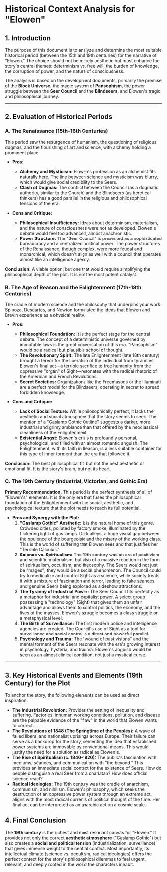 # Historical Context Analysis for "Elowen"

## 1. Introduction

The purpose of this document is to analyze and determine the most suitable historical period (between the 15th and 19th centuries) for the narrative of "Elowen." The choice should not be merely aesthetic but must enhance the story's central themes: determinism vs. free will, the burden of knowledge, the corruption of power, and the nature of consciousness.

The analysis is based on the development documents, primarily the premise of the **Block Universe**, the magic system of **Pansophism**, the power struggle between the **Seer Council** and the **Blindseers**, and Elowen's tragic and philosophical journey.

---

## 2. Evaluation of Historical Periods

### A. The Renaissance (15th-16th Centuries)

This period saw the resurgence of humanism, the questioning of religious dogmas, and the flourishing of art and science, with alchemy holding a prominent place.

*   **Pros:**
    *   **Alchemy and Mysticism:** Elowen's profession as an alchemist fits naturally here. The line between science and mysticism was blurry, which would give social credibility to the Seers.
    *   **Clash of Dogmas:** The conflict between the Council (as a dogmatic authority, similar to the Church) and the Blindseers (as heretical thinkers) has a good parallel in the religious and philosophical tensions of the era.

*   **Cons and Critique:**
    *   **Philosophical Insufficiency:** Ideas about determinism, materialism, and the nature of consciousness were not as developed. Elowen's debate would feel too advanced, almost anachronistic.
    *   **Power Structure:** The "Seer Council" is presented as a sophisticated bureaucracy and a centralized political power. The power structures of the Renaissance, though complex, were more feudal and monarchical, which doesn't align as well with a council that operates almost like an intelligence agency.

**Conclusion:** A viable option, but one that would require simplifying the philosophical depth of the plot. It is not the most potent catalyst.

### B. The Age of Reason and the Enlightenment (17th-18th Centuries)

The cradle of modern science and the philosophy that underpins your work. Spinoza, Descartes, and Newton formulated the ideas that Elowen and Brevin experience as a physical reality.

*   **Pros:**
    *   **Philosophical Foundation:** It is the perfect stage for the central debate. The concept of a deterministic universe governed by immutable laws is the great conversation of this era. "Pansophism" would be a radical but plausible school of thought.
    *   **The Revolutionary Spirit:** The late Enlightenment (late 18th century) brought a fervor for the liberation of the individual from tyrannies. Elowen's final act—a terrible sacrifice to free humanity from the oppressive "organ" of Sight—resonates with the radical rhetoric of the American and French Revolutions.
    *   **Secret Societies:** Organizations like the Freemasons or the Illuminati are a perfect model for the Blindseers, operating in secret to spread forbidden knowledge.

*   **Cons and Critique:**
    *   **Lack of Social Texture:** While philosophically perfect, it lacks the aesthetic and social atmosphere that the story seems to seek. The mention of a "Gaslamp Gothic Outline" suggests a darker, more industrial and grimy ambiance than that offered by the neoclassical cleanliness of the Enlightenment.
    *   **Existential Angst:** Elowen's crisis is profoundly personal, psychological, and filled with an almost romantic anguish. The Enlightenment, with its faith in Reason, is a less suitable container for this type of inner torment than the era that followed it.

**Conclusion:** The best philosophical fit, but not the best aesthetic or emotional fit. It is the story's brain, but not its heart.

### C. The 19th Century (Industrial, Victorian, and Gothic Era)

**Primary Recommendation.** This period is the perfect synthesis of all of "Elowen's" elements. It is the only era that fuses the philosophical foundation of the Enlightenment with the social, aesthetic, and psychological texture that the plot needs to reach its full potential.

*   **Pros and Synergy with the Plot:**
    1.  **"Gaslamp Gothic" Aesthetic:** It is the natural home of this genre. Crowded cities, polluted by factory smoke, illuminated by the flickering light of gas lamps. Dark alleys, a huge visual gap between the opulence of the bourgeoisie and the misery of the working class. This is the world of suffering that Elowen sees and that justifies her "Terrible Calculus."
    2.  **Science vs. Spiritualism:** The 19th century was an era of positivism and scientific materialism, but also of a massive reaction in the form of spiritualism, occultism, and theosophy. The Seers would not just be "mages"; they would be a social phenomenon. The Council could try to medicalize and control Sight as a science, while society treats it with a mixture of fascination and terror, leading to fake séances and genuine Seers being exploited as sideshow attractions.
    3.  **The Tyranny of Industrial Power:** The Seer Council fits perfectly as a metaphor for industrial and capitalist power. A select group possessing a "technology" (Sight) that gives them an unfair advantage and allows them to control politics, the economy, and the lives of the masses. Elowen's struggle becomes a class struggle on a metaphysical level.
    4.  **The Birth of Surveillance:** The first modern police and intelligence agencies are created. The Council's use of Sight as a tool for surveillance and social control is a direct and powerful parallel.
    5.  **Psychology and Trauma:** The "wound of past visions" and the mental torment of the Seers resonate with the era's growing interest in psychology, hysteria, and trauma. Elowen's anguish would be seen as an almost clinical condition, not just a mystical curse.

---

## 3. Key Historical Events and Elements (19th Century) for the Plot

To anchor the story, the following elements can be used as direct inspiration:

*   **The Industrial Revolution:** Provides the setting of inequality and suffering. Factories, inhuman working conditions, pollution, and disease are the palpable evidence of the "flaw" in the world that Elowen wants to correct.
*   **The Revolutions of 1848 (The Springtime of the Peoples):** A wave of failed liberal and nationalist uprisings across Europe. Their failure can serve as a backdrop for the story, cementing the idea that established power systems are immovable by conventional means. This would justify the need for a solution as radical as Elowen's.
*   **The Rise of Spiritualism (c. 1840-1920):** The public's fascination with mediums, séances, and communication with "the beyond." This provides an immediate social context for the existence of Seers. How do people distinguish a real Seer from a charlatan? How does official science react?
*   **Radical Ideologies:** The 19th century was the cradle of anarchism, communism, and nihilism. Elowen's philosophy, which seeks the destruction of an oppressive power system through an extreme act, aligns with the most radical currents of political thought of the time. Her final act can be interpreted as an anarchic act on a cosmic scale.

## 4. Final Conclusion

The **19th century** is the richest and most resonant canvas for "Elowen." It provides not only the correct **aesthetic atmosphere** ("Gaslamp Gothic") but also creates a **social and political tension** (industrialization, surveillance) that gives immense weight to the central conflict. Most importantly, its intellectual climate (science vs. occultism, radical ideologies) offers the perfect context for the story's philosophical dilemmas to feel urgent, relevant, and deeply rooted in the world the characters inhabit. 